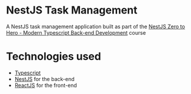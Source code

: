 <h1>NestJS Task Management</h1>
<p>A NestJS task management application built as part of the <a href="https://www.udemy.com/course/nestjs-zero-to-hero/">NestJS Zero to Hero - Modern Typescript Back-end Development</a> course</p>
<h1>Technologies used</h1>
<ul>
  <li><a href="https://www.typescriptlang.org/">Typescript</a></li>
  <li><a href="https://nestjs.com/">NestJS</a> for the back-end</li>
  <li><a href="https://reactjs.org/">ReactJS</a> for the front-end</li>
</ul>
